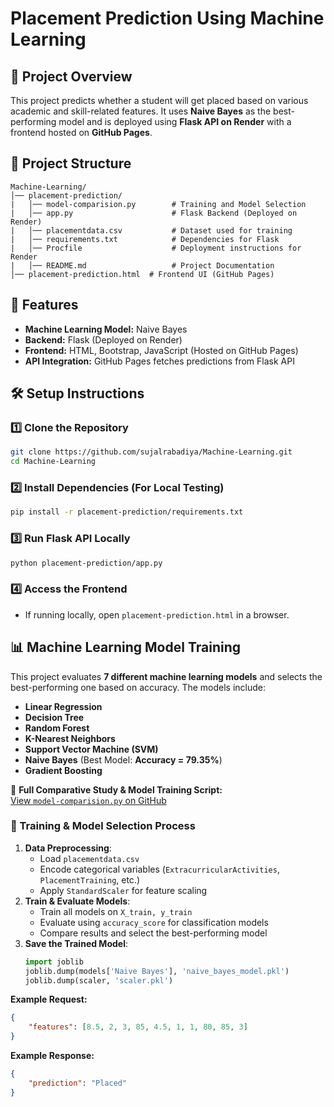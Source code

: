 # Placement Prediction Using Machine Learning

## 🚀 Project Overview
This project predicts whether a student will get placed based on various academic and skill-related features. It uses **Naive Bayes** as the best-performing model and is deployed using **Flask API on Render** with a frontend hosted on **GitHub Pages**.

## 📂 Project Structure
```
Machine-Learning/
│── placement-prediction/
|   │── model-comparision.py        # Training and Model Selection
|   │── app.py                      # Flask Backend (Deployed on Render)
|   │── placementdata.csv           # Dataset used for training
|   │── requirements.txt            # Dependencies for Flask
|   │── Procfile                    # Deployment instructions for Render
|   │── README.md                   # Project Documentation
│── placement-prediction.html  # Frontend UI (GitHub Pages)
```

## 🎯 Features
- **Machine Learning Model:** Naive Bayes
- **Backend:** Flask (Deployed on Render)
- **Frontend:** HTML, Bootstrap, JavaScript (Hosted on GitHub Pages)
- **API Integration:** GitHub Pages fetches predictions from Flask API

## 🛠️ Setup Instructions
### 1️⃣ Clone the Repository
```sh
git clone https://github.com/sujalrabadiya/Machine-Learning.git
cd Machine-Learning
```
### 2️⃣ Install Dependencies (For Local Testing)
```sh
pip install -r placement-prediction/requirements.txt
```
### 3️⃣ Run Flask API Locally
```sh
python placement-prediction/app.py
```
### 4️⃣ Access the Frontend
- If running locally, open `placement-prediction.html` in a browser.

## 📊 Machine Learning Model Training
This project evaluates **7 different machine learning models** and selects the best-performing one based on accuracy. The models include:
- **Linear Regression**
- **Decision Tree**
- **Random Forest**
- **K-Nearest Neighbors**
- **Support Vector Machine (SVM)**
- **Naive Bayes** (Best Model: **Accuracy = 79.35%**)
- **Gradient Boosting**

📌 **Full Comparative Study & Model Training Script:**  
[View `model-comparision.py` on GitHub](https://github.com/sujalrabadiya/Machine-Learning/blob/main/placement-prediction/model-comparision.py)

### 🔹 Training & Model Selection Process
1. **Data Preprocessing**:
   - Load `placementdata.csv`
   - Encode categorical variables (`ExtracurricularActivities`, `PlacementTraining`, etc.)
   - Apply `StandardScaler` for feature scaling
2. **Train & Evaluate Models**:
   - Train all models on `X_train, y_train`
   - Evaluate using `accuracy_score` for classification models
   - Compare results and select the best-performing model
3. **Save the Trained Model**:
   ```python
   import joblib
   joblib.dump(models['Naive Bayes'], 'naive_bayes_model.pkl')
   joblib.dump(scaler, 'scaler.pkl')
   ```
   
**Example Request:**
```json
{
    "features": [8.5, 2, 3, 85, 4.5, 1, 1, 80, 85, 3]
}
```
**Example Response:**
```json
{
    "prediction": "Placed"
}
```


